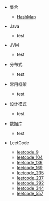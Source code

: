 - 集合

  - [HashMap](collections/HashMap.md)

- Java

  - test

- JVM

  - test

- 分布式

  - test

- 常用框架

  - test


- 设计模式

  - test

- 数据库

  - test

- LeetCode
  - [leetcode_9](LeetCode/leetcode_9.md)
  - [leetcode_104](LeetCode/leetcode_104.md)
  - [leetcode_136](LeetCode/leetcode_136.md)
  - [leetcode_169](LeetCode/leetcode_169.md)
  - [leetcode_235](LeetCode/leetcode_235.md)
  - [leetcode_237](LeetCode/leetcode_237.md)
  - [leetcode_292](LeetCode/leetcode_292.md)
  - [leetcode_344](LeetCode/leetcode_344.md)
  - [leetcode_557](LeetCode/leetcode_777.md)

